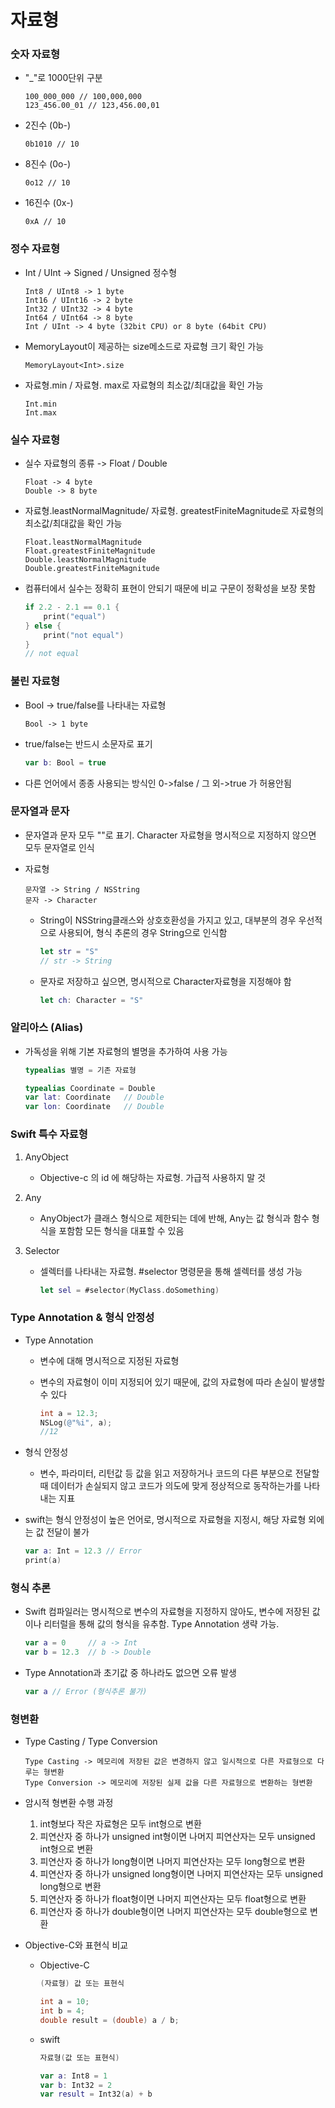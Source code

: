# 자료형



### 숫자 자료형

- "_"로 1000단위 구분

  ```
  100_000_000 // 100,000,000
  123_456.00_01 // 123,456.00,01
  ```

- 2진수 (0b-)

  ```
  0b1010 // 10
  ```
  
- 8진수 (0o-)

  ```
  0o12 // 10
  ```
  
- 16진수 (0x-)

  ```
  0xA // 10
  ```




### 정수 자료형

- Int / UInt -> Signed / Unsigned 정수형

  ```
  Int8 / UInt8 -> 1 byte
  Int16 / UInt16 -> 2 byte
  Int32 / UInt32 -> 4 byte
  Int64 / UInt64 -> 8 byte
  Int / UInt -> 4 byte (32bit CPU) or 8 byte (64bit CPU)
  ```

- MemoryLayout이 제공하는 size메소드로 자료형 크기 확인 가능

  ```
  MemoryLayout<Int>.size
  ```

- 자료형.min / 자료형. max로 자료형의 최소값/최대값을 확인 가능

  ```
  Int.min
  Int.max
  ```

  

### 실수 자료형

- 실수 자료형의 종류 -> Float / Double

  ```
  Float -> 4 byte
  Double -> 8 byte
  ```

- 자료형.leastNormalMagnitude/ 자료형. greatestFiniteMagnitude로 자료형의 최소값/최대값을 확인 가능

  ```
  Float.leastNormalMagnitude
  Float.greatestFiniteMagnitude
  Double.leastNormalMagnitude
  Double.greatestFiniteMagnitude
  ```
  
- 컴퓨터에서 실수는 정확히 표현이 안되기 때문에 비교 구문이 정확성을 보장 못함

  ```swift
  if 2.2 - 2.1 == 0.1 {
      print("equal")
  } else {
      print("not equal")
  }
  // not equal
  ```

  

### 불린 자료형

- Bool -> true/false를 나타내는 자료형

  ```
  Bool -> 1 byte
  ```
  
- true/false는 반드시 소문자로 표기

  ```swift
  var b: Bool = true
  ```

- 다른 언어에서 종종 사용되는 방식인 0->false / 그 외->true 가 허용안됨



### 문자열과 문자

- 문자열과 문자 모두 ""로 표기. Character 자료형을 명시적으로 지정하지 않으면 모두 문자열로 인식

- 자료형

  ```
  문자열 -> String / NSString
  문자 -> Character
  ```

  - String이  NSString클래스와 상호호환성을 가지고 있고, 대부분의 경우 우선적으로 사용되어, 형식 추론의 경우 String으로 인식함

    ```swift
    let str = "S"
    // str -> String
    ```

  - 문자로 저장하고 싶으면, 명시적으로 Character자료형을 지정해야 함

    ```swift
    let ch: Character = "S"
    ```




### 알리아스 (Alias)

- 가독성을 위해 기본 자료형의 별명을 추가하여 사용 가능

  ```swift
  typealias 별명 = 기존 자료형
  ```

  ```swift
  typealias Coordinate = Double
  var lat: Coordinate	// Double
  var lon: Coordinate	// Double
  ```



### Swift 특수 자료형

1. AnyObject

   - Objective-c 의 id 에 해당하는 자료형. 가급적 사용하지 말 것

2. Any

   - AnyObject가 클래스 형식으로 제한되는 데에 반해, Any는 값 형식과 함수 형식을 포함함 모든 형식을 대표할 수 있음

3. Selector

   - 셀렉터를 나타내는 자료형. #selector 명령문을 통해 셀렉터를 생성 가능

     ```swift
     let sel = #selector(MyClass.doSomething)
     ```

     

### Type Annotation & 형식 안정성

- Type Annotation

  - 변수에 대해 명시적으로 지정된 자료형

  - 변수의 자료형이 이미 지정되어 있기 때문에, 값의 자료형에 따라 손실이 발생할 수 있다

    ```objective-c
    int a = 12.3;
    NSLog(@"%i", a);
    //12
    ```

- 형식 안정성

  - 변수, 파라미터, 리턴값 등 값을 읽고 저장하거나 코드의 다른 부분으로 전달할 때 데이터가 손실되지 않고 코드가 의도에 맞게 정상적으로 동작하는가를 나타내는 지표

- swift는 형식 안정성이 높은 언어로, 명시적으로 자료형을 지정시, 해당 자료형 외에는 값 전달이 불가

  ```swift
  var a: Int = 12.3 // Error
  print(a)
  ```

  

### 형식 추론

- Swift 컴파일러는 명시적으로 변수의 자료형을 지정하지 않아도, 변수에 저장된 값이나 리터럴을 통해 값의 형식을 유추함. Type Annotation 생략 가능.

  ```swift
  var a = 0		// a -> Int
  var b = 12.3	// b -> Double
  ```

- Type Annotation과 초기값 중 하나라도 없으면 오류 발생

  ```swift
  var a	// Error (형식추론 불가)
  ```

  



### 형변환

- Type Casting / Type Conversion

  ```
  Type Casting -> 메모리에 저장된 값은 변경하지 않고 일시적으로 다른 자료형으로 다루는 형변환
  Type Conversion -> 메모리에 저장된 실제 값을 다른 자료형으로 변환하는 형변환
  ```

- 암시적 형변환 수행 과정

  1. int형보다 작은 자료형은 모두 int형으로 변환
  2. 피연산자 중 하나가 unsigned int형이면 나머지 피연산자는 모두 unsigned int형으로 변환
  3. 피연산자 중 하나가 long형이면 나머지 피연산자는 모두 long형으로 변환
  4. 피연산자 중 하나가 unsigned long형이면 나머지 피연산자는 모두 unsigned long형으로 변환
  5. 피연산자 중 하나가 float형이면 나머지 피연산자는 모두 float형으로 변환
  6. 피연산자 중 하나가 double형이면 나머지 피연산자는 모두 double형으로 변환

- Objective-C와 표현식 비교

  - Objective-C

    ```objective-c
    (자료형) 값 또는 표현식    
    ```

    ```objective-c
    int a = 10;
    int b = 4;
    double result = (double) a / b;
    ```

  - swift

    ```swift
    자료형(값 또는 표현식)
    ```

    ```swift
    var a: Int8 = 1
    var b: Int32 = 2
    var result = Int32(a) + b
    ```



